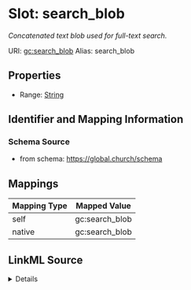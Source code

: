 

# Slot: search_blob 


_Concatenated text blob used for full-text search._





URI: [gc:search_blob](https://global.church/schema/search_blob)
Alias: search_blob

<!-- no inheritance hierarchy -->







## Properties

* Range: [String](String.md)




## Identifier and Mapping Information






### Schema Source


* from schema: https://global.church/schema




## Mappings

| Mapping Type | Mapped Value |
| ---  | ---  |
| self | gc:search_blob |
| native | gc:search_blob |




## LinkML Source

<details>
```yaml
name: search_blob
description: Concatenated text blob used for full-text search.
from_schema: https://global.church/schema
rank: 1000
alias: search_blob
range: string

```
</details>